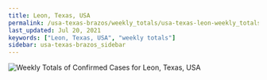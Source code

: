 ```yaml
---
title: Leon, Texas, USA
permalink: /usa-texas-brazos/weekly_totals/usa-texas-leon-weekly_totals.html
last_updated: Jul 20, 2021
keywords: ["Leon, Texas, USA", "weekly totals"]
sidebar: usa-texas-brazos_sidebar
---
```


![Weekly Totals of Confirmed Cases for Leon, Texas, USA](/covid_tracker/images/graphs/usa-texas-leon-weekly_totals_graph.png)

